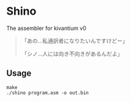 Shino
======
The assembler for kivantium v0

> 「あの…私通訳者になりたいんですけどー」
>
> 「シノ…人には向き不向きがあるんだよ」

Usage
------
```
make
./shino program.asm -o out.bin
```
